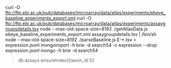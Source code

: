 curl -O ftp://ftp.ebi.ac.uk/pub/databases/microarray/data/atlas/experiments/ebeye_baseline_experiments_export.xml
curl -O ftp://ftp.ebi.ac.uk/pub/databases/microarray/data/atlas/experiments/assaygroupsdetails.tsv
node --max-old-space-size=8192 ./getAtlasData.js ebeye_baseline_experiments_export.xml assaygroupdetails.tsv | /bin/sh
node --max-old-space-size=8192 ./parseBaseline.js E-*.tsv > expression.jsonl
mongoimport -h brie -d search54 -c expression --drop expression.jsonl
mongo -h brie -d search54
> db.assays.ensureIndex({taxon_id:1})